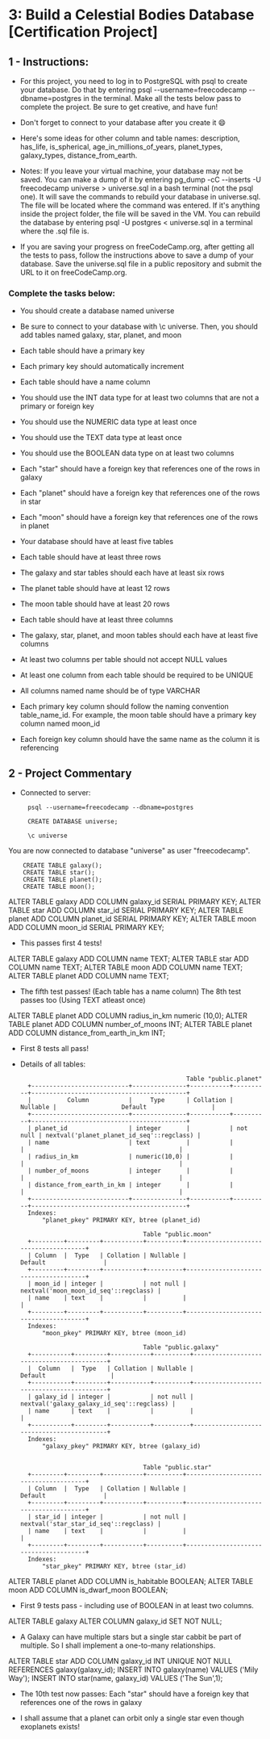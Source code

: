 # 3: Build a Celestial Bodies Database [Certification Project]

## 1 - Instructions:

* For this project, you need to log in to PostgreSQL with psql to create your database. Do that by entering psql --username=freecodecamp --dbname=postgres in the terminal. Make all the tests below pass to complete the project. Be sure to get creative, and have fun!

* Don't forget to connect to your database after you create it 😄

* Here's some ideas for other column and table names: description, has_life, is_spherical, age_in_millions_of_years, planet_types, galaxy_types, distance_from_earth.

* Notes:
    If you leave your virtual machine, your database may not be saved. You can make a dump of it by entering pg_dump -cC --inserts -U freecodecamp universe > universe.sql in a bash terminal (not the psql one). It will save the commands to rebuild your database in universe.sql. The file will be located where the command was entered. If it's anything inside the project folder, the file will be saved in the VM. You can rebuild the database by entering psql -U postgres < universe.sql in a terminal where the .sql file is.

* If you are saving your progress on freeCodeCamp.org, after getting all the tests to pass, follow the instructions above to save a dump of your database. Save the universe.sql file in a public repository and submit the URL to it on freeCodeCamp.org.

### **Complete the tasks below:**

- You should create a database named universe

- Be sure to connect to your database with \c universe. Then, you should add tables named galaxy, star, planet, and moon

- Each table should have a primary key

- Each primary key should automatically increment

- Each table should have a name column

- You should use the INT data type for at least two columns that are not a primary or foreign key

- You should use the NUMERIC data type at least once

- You should use the TEXT data type at least once

- You should use the BOOLEAN data type on at least two columns

- Each "star" should have a foreign key that references one of the rows in galaxy

- Each "planet" should have a foreign key that references one of the rows in star

- Each "moon" should have a foreign key that references one of the rows in planet

- Your database should have at least five tables

- Each table should have at least three rows

- The galaxy and star tables should each have at least six rows

- The planet table should have at least 12 rows

- The moon table should have at least 20 rows

- Each table should have at least three columns

- The galaxy, star, planet, and moon tables should each have at least five columns

- At least two columns per table should not accept NULL values

- At least one column from each table should be required to be UNIQUE

- All columns named name should be of type VARCHAR

- Each primary key column should follow the naming convention table_name_id. For example, the moon table should have a primary key column named moon_id

- Each foreign key column should have the same name as the column it is referencing


## 2 - Project Commentary

- Connected to server:

        psql --username=freecodecamp --dbname=postgres

        CREATE DATABASE universe;

        \c universe
You are now connected to database "universe" as user "freecodecamp".

        CREATE TABLE galaxy();
        CREATE TABLE star();
        CREATE TABLE planet();
        CREATE TABLE moon();


ALTER TABLE galaxy ADD COLUMN galaxy_id SERIAL PRIMARY KEY;
ALTER TABLE star ADD COLUMN star_id SERIAL PRIMARY KEY;
ALTER TABLE planet ADD COLUMN planet_id SERIAL PRIMARY KEY;
ALTER TABLE moon ADD COLUMN moon_id SERIAL PRIMARY KEY;

- This passes first 4 tests!

ALTER TABLE galaxy ADD COLUMN name TEXT;
ALTER TABLE star ADD COLUMN name TEXT;
ALTER TABLE moon ADD COLUMN name TEXT;
ALTER TABLE planet ADD COLUMN name TEXT;

- The fifth test passes! (Each table has a name column) The 8th test passes too (Using TEXT atleast once)

ALTER TABLE planet ADD COLUMN radius_in_km numeric (10,0);
ALTER TABLE planet ADD COLUMN number_of_moons INT;
ALTER TABLE planet ADD COLUMN distance_from_earth_in_km INT;

- First 8 tests all pass!

- Details of all tables:

                                                    Table "public.planet"
        +---------------------------+---------------+-----------+----------+-------------------------------------------+
        |          Column           |     Type      | Collation | Nullable |                  Default                  |
        +---------------------------+---------------+-----------+----------+-------------------------------------------+
        | planet_id                 | integer       |           | not null | nextval('planet_planet_id_seq'::regclass) |
        | name                      | text          |           |          |                                           |
        | radius_in_km              | numeric(10,0) |           |          |                                           |
        | number_of_moons           | integer       |           |          |                                           |
        | distance_from_earth_in_km | integer       |           |          |                                           |
        +---------------------------+---------------+-----------+----------+-------------------------------------------+
        Indexes:
            "planet_pkey" PRIMARY KEY, btree (planet_id)

                                        Table "public.moon"
        +---------+---------+-----------+----------+---------------------------------------+
        | Column  |  Type   | Collation | Nullable |                Default                |
        +---------+---------+-----------+----------+---------------------------------------+
        | moon_id | integer |           | not null | nextval('moon_moon_id_seq'::regclass) |
        | name    | text    |           |          |                                       |
        +---------+---------+-----------+----------+---------------------------------------+
        Indexes:
            "moon_pkey" PRIMARY KEY, btree (moon_id)

                                        Table "public.galaxy"
        +-----------+---------+-----------+----------+-------------------------------------------+
        |  Column   |  Type   | Collation | Nullable |                  Default                  |
        +-----------+---------+-----------+----------+-------------------------------------------+
        | galaxy_id | integer |           | not null | nextval('galaxy_galaxy_id_seq'::regclass) |
        | name      | text    |           |          |                                           |
        +-----------+---------+-----------+----------+-------------------------------------------+
        Indexes:
            "galaxy_pkey" PRIMARY KEY, btree (galaxy_id)


                                        Table "public.star"
        +---------+---------+-----------+----------+---------------------------------------+
        | Column  |  Type   | Collation | Nullable |                Default                |
        +---------+---------+-----------+----------+---------------------------------------+
        | star_id | integer |           | not null | nextval('star_star_id_seq'::regclass) |
        | name    | text    |           |          |                                       |
        +---------+---------+-----------+----------+---------------------------------------+
        Indexes:
            "star_pkey" PRIMARY KEY, btree (star_id)


ALTER TABLE planet ADD COLUMN is_habitable BOOLEAN;
ALTER TABLE moon ADD COLUMN is_dwarf_moon BOOLEAN;

- First 9 tests pass - including use of BOOLEAN in at least two columns.

ALTER TABLE galaxy ALTER COLUMN galaxy_id SET NOT NULL;

- A Galaxy can have multiple stars but a single star cabbit be part of multiple. So I shall implement a one-to-many relationships.

ALTER TABLE star ADD COLUMN galaxy_id INT UNIQUE NOT NULL REFERENCES galaxy(galaxy_id);
INSERT INTO galaxy(name) VALUES ('Mily Way');
INSERT INTO star(name, galaxy_id) VALUES ('The Sun',1);


- The 10th test now passes: Each "star" should have a foreign key that references one of the rows in galaxy

- I shall assume that a planet can orbit only a single star even though exoplanets exists!

